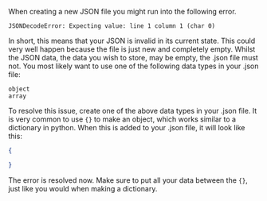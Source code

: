 When creating a new JSON file you might run into the following error.

`JSONDecodeError: Expecting value: line 1 column 1 (char 0)`

In short, this means that your JSON is invalid in its current state. This could very well happen because the file is just new and completely empty.
Whilst the JSON data, the data you wish to store,  may be empty, the .json file must not. You most likely want to use one of the following data types in your .json file:

```
object
array
```

To resolve this issue, create one of the above data types in your .json file. It is very common to use `{}` to make an object, which works similar to a dictionary in python.
When this is added to your .json file, it will look like this:

```json
{

}
```

The error is resolved now.
Make sure to put all your data between the `{}`, just like you would when making a dictionary.
